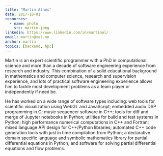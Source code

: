 ```yaml
---
title: "Martin Alnæs"
date: 2017-10-01
resources:
  - name: photo
    src: martin.jpeg
linkedin: https://www.linkedin.com/in/martinal/
email: martin@xal.no
anchor: martin
topics: [backend, hpc]
---
```


Martin is an expert scientific programmer with a PhD in computational
science and more than a decade of software engineering experience from
research and industry. This combination of a solid educational
background in mathematics and computer science, research and
supervision experience, and lots of practical software engineering
experience allows him to tackle most development problems as a team
player or independently if need be.

<!--more-->

He has worked on a wide range of software types including: web tools
for scientific visualization using WebGL and JavaScript; embedded
audio DSP programming in C; music sequencer software in C++; tools for
diff and merge of Jupyter notebooks in Python; utilities for build and
test systems in Python; high performance numerical computations in C++
and Fortran; mixed language API design for C++/Python libraries;
automated C++ code generation tools with just in time compilation from
Python; a declarative domain specific language and symbolic
mathematics library for partial differential equations in Python; and
software for solving partial differential equations and flow problems.
